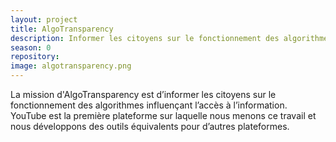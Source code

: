 ```yaml
---
layout: project
title: AlgoTransparency
description: Informer les citoyens sur le fonctionnement des algorithmes influençant l’accès à l’information.
season: 0
repository:
image: algotransparency.png
---
```


La mission d'AlgoTransparency est d’informer les citoyens sur le fonctionnement des algorithmes influençant l’accès à l’information. YouTube est la première plateforme sur laquelle nous menons ce travail et nous développons des outils équivalents pour d’autres plateformes.
